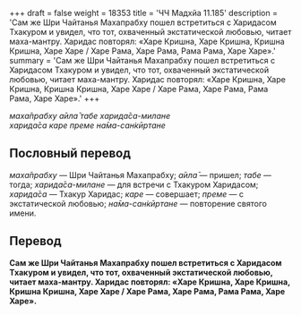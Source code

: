 +++
draft = false
weight = 18353
title = 'ЧЧ Мадхйа 11.185'
description = 'Сам же Шри Чайтанья Махапрабху пошел встретиться с Харидасом Тхакуром и увидел, что тот, охваченный экстатической любовью, читает маха-мантру. Харидас повторял: «Харе Кришна, Харе Кришна, Кришна Кришна, Харе Харе / Харе Рама, Харе Рама, Рама Рама, Харе Харе».'
summary = 'Сам же Шри Чайтанья Махапрабху пошел встретиться с Харидасом Тхакуром и увидел, что тот, охваченный экстатической любовью, читает маха-мантру. Харидас повторял: «Харе Кришна, Харе Кришна, Кришна Кришна, Харе Харе / Харе Рама, Харе Рама, Рама Рама, Харе Харе».'
+++

_маха̄прабху а̄ила̄ табе харида̄са-милане  
харида̄са каре преме на̄ма-сан̇кӣртане_

## Пословный перевод

_маха̄прабху_ — Шри Чайтанья Махапрабху; _а̄ила̄_ — пришел; _табе_ — тогда; _харида̄са_\-_милане_ — для встречи с Тхакуром Харидасом; _харида̄са_ — Тхакур Харидас; _каре_ — совершает; _преме_ — с экстатической любовью; _на̄ма_\-_сан̇кӣртане_ — повторение святого имени.

## Перевод

**Сам же Шри Чайтанья Махапрабху пошел встретиться с Харидасом Тхакуром и увидел, что тот, охваченный экстатической любовью, читает маха-мантру. Харидас повторял: «Харе Кришна, Харе Кришна, Кришна Кришна, Харе Харе / Харе Рама, Харе Рама, Рама Рама, Харе Харе».**
